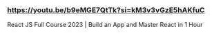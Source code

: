### https://youtu.be/b9eMGE7QtTk?si=kM3v3vGzE5hAKfuC
React JS Full Course 2023 | Build an App and Master React in 1 Hour